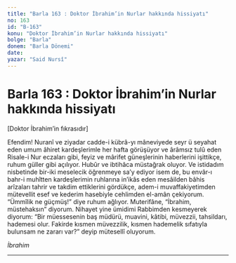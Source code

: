 ```yaml
---
title: "Barla 163 : Doktor İbrahim’in Nurlar hakkında hissiyatı"
no: 163
id: "B-163"
konu: "Doktor İbrahim’in Nurlar hakkında hissiyatı"
bolge: "Barla"
donem: "Barla Dönemi"
date: 
yazar: "Said Nursî"
---
```


# Barla 163 : Doktor İbrahim’in Nurlar hakkında hissiyatı

<p class="takdim">[Doktor İbrahim’in fıkrasıdır]</p>

Efendim! Nuranî ve ziyadar cadde-i kübrâ-yı mâneviyede seyr ü seyahat eden umum âhiret kardeşlerimle her hafta görüşüyor ve ârâmsız tulû eden Risale-i Nur eczaları gibi, feyiz ve mârifet güneşlerinin haberlerini işittikçe, ruhum güller gibi açılıyor. Hubûr ve ibtihâca müstağrak oluyor. Ve istidadım nisbetinde bir-iki meselecik öğrenmeye sa’y ediyor isem de, bu envâr-ı bahr-i muhîtten kardeşlerimin ruhlarına in’ikâs eden mesâilden bâhis arîzaları tahrir ve takdim ettiklerini gördükçe, adem-i muvaffakiyetimden mütevellit esef ve kederim hasebiyle cehlimden el-amân çekiyorum. “Ümmîlik ne güçmüş!” diye ruhum ağlıyor. Muterifâne, “İbrahim, müstehaksın” diyorum. Nihayet yine ümidimi Rabbimden kesmeyerek diyorum: “Bir müessesenin baş müdürü, muavini, kâtibi, müvezzii, tahsildarı, hademesi olur. Fakirde kısmen müvezzilik, kısmen hademelik sıfatıyla bulunsam ne zararı var?” deyip mütesellî oluyorum.

*İbrahim*

***
